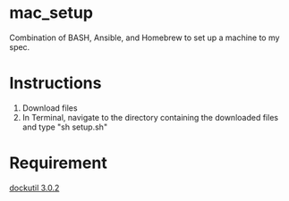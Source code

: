 # mac_setup

Combination of BASH, Ansible, and Homebrew to set up a machine to my spec.

# Instructions

1. Download files
1. In Terminal, navigate to the directory containing the downloaded files and type "sh setup.sh"

# Requirement

[dockutil 3.0.2](https://github.com/kcrawford/dockutil/releases/tag/3.0.2)
